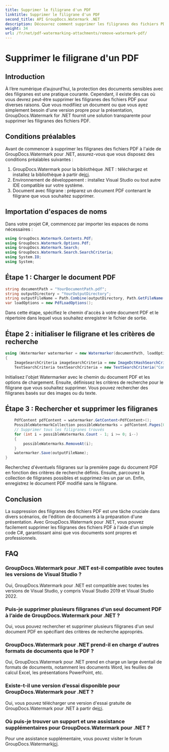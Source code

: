 ```yaml
---
title: Supprimer le filigrane d'un PDF
linktitle: Supprimer le filigrane d'un PDF
second_title: API GroupDocs.Watermark .NET
description: Découvrez comment supprimer les filigranes des fichiers PDF à l'aide de GroupDocs.Watermark pour .NET. Étapes simples pour l’édition professionnelle de documents.
weight: 34
url: /fr/net/pdf-watermarking-attachments/remove-watermark-pdf/
---
```


# Supprimer le filigrane d'un PDF

## Introduction
À l’ère numérique d’aujourd’hui, la protection des documents sensibles avec des filigranes est une pratique courante. Cependant, il existe des cas où vous devrez peut-être supprimer les filigranes des fichiers PDF pour diverses raisons. Que vous modifiiez un document ou que vous ayez simplement besoin d'une version propre pour la présentation, GroupDocs.Watermark for .NET fournit une solution transparente pour supprimer les filigranes des fichiers PDF.
## Conditions préalables
Avant de commencer à supprimer les filigranes des fichiers PDF à l'aide de GroupDocs.Watermark pour .NET, assurez-vous que vous disposez des conditions préalables suivantes :
1.  GroupDocs.Watermark pour la bibliothèque .NET : téléchargez et installez la bibliothèque à partir de[ici](https://releases.groupdocs.com/Watermark/net/).
2. Environnement de développement : installez Visual Studio ou tout autre IDE compatible sur votre système.
3. Document avec filigrane : préparez un document PDF contenant le filigrane que vous souhaitez supprimer.

## Importation d'espaces de noms
Dans votre projet C#, commencez par importer les espaces de noms nécessaires :
```csharp
using GroupDocs.Watermark.Contents.Pdf;
using GroupDocs.Watermark.Options.Pdf;
using GroupDocs.Watermark.Search;
using GroupDocs.Watermark.Search.SearchCriteria;
using System.IO;
using System;
```
## Étape 1 : Charger le document PDF
```csharp
string documentPath = "YourDocumentPath.pdf";
string outputDirectory = "YourOutputDirectory";
string outputFileName = Path.Combine(outputDirectory, Path.GetFileName(documentPath));
var loadOptions = new PdfLoadOptions();
```
Dans cette étape, spécifiez le chemin d'accès à votre document PDF et le répertoire dans lequel vous souhaitez enregistrer le fichier de sortie.
## Étape 2 : initialiser le filigrane et les critères de recherche
```csharp
using (Watermarker watermarker = new Watermarker(documentPath, loadOptions))
{
    ImageSearchCriteria imageSearchCriteria = new ImageDctHashSearchCriteria(Constants.LogoPng);
    TextSearchCriteria textSearchCriteria = new TextSearchCriteria("Company Name");
```
Initialisez l'objet Watermarker avec le chemin du document PDF et les options de chargement. Ensuite, définissez les critères de recherche pour le filigrane que vous souhaitez supprimer. Vous pouvez rechercher des filigranes basés sur des images ou du texte.
## Étape 3 : Rechercher et supprimer les filigranes
```csharp
    PdfContent pdfContent = watermarker.GetContent<PdfContent>();
    PossibleWatermarkCollection possibleWatermarks = pdfContent.Pages[0].Search(imageSearchCriteria.Or(textSearchCriteria));
    // Supprimer tous les filigranes trouvés
    for (int i = possibleWatermarks.Count - 1; i >= 0; i--)
    {
        possibleWatermarks.RemoveAt(i);
    }
    watermarker.Save(outputFileName);
}
```
Recherchez d'éventuels filigranes sur la première page du document PDF en fonction des critères de recherche définis. Ensuite, parcourez la collection de filigranes possibles et supprimez-les un par un. Enfin, enregistrez le document PDF modifié sans le filigrane.

## Conclusion
La suppression des filigranes des fichiers PDF est une tâche cruciale dans divers scénarios, de l'édition de documents à la préparation d'une présentation. Avec GroupDocs.Watermark pour .NET, vous pouvez facilement supprimer les filigranes des fichiers PDF à l'aide d'un simple code C#, garantissant ainsi que vos documents sont propres et professionnels.
## FAQ
### GroupDocs.Watermark pour .NET est-il compatible avec toutes les versions de Visual Studio ?
Oui, GroupDocs.Watermark pour .NET est compatible avec toutes les versions de Visual Studio, y compris Visual Studio 2019 et Visual Studio 2022.
### Puis-je supprimer plusieurs filigranes d’un seul document PDF à l’aide de GroupDocs.Watermark pour .NET ?
Oui, vous pouvez rechercher et supprimer plusieurs filigranes d'un seul document PDF en spécifiant des critères de recherche appropriés.
### GroupDocs.Watermark pour .NET prend-il en charge d'autres formats de documents que le PDF ?
Oui, GroupDocs.Watermark pour .NET prend en charge un large éventail de formats de documents, notamment les documents Word, les feuilles de calcul Excel, les présentations PowerPoint, etc.
### Existe-t-il une version d’essai disponible pour GroupDocs.Watermark pour .NET ?
 Oui, vous pouvez télécharger une version d'essai gratuite de GroupDocs.Watermark pour .NET à partir de[ici](https://releases.groupdocs.com/).
### Où puis-je trouver un support et une assistance supplémentaires pour GroupDocs.Watermark pour .NET ?
 Pour une assistance supplémentaire, vous pouvez visiter le forum GroupDocs.Watermark[ici](https://forum.groupdocs.com/c/watermark/19).